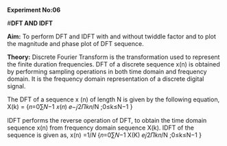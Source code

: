**Experiment No:06**

#**DFT AND IDFT**

**Aim:**
To perform DFT and IDFT with and without twiddle factor and to plot the magnitude and
phase plot of DFT sequence.

**Theory:**
Discrete Fourier Transform is the transformation used to represent the finite duration
frequencies. DFT of a discrete sequence x(n) is obtained by performing sampling operations in
both time domain and frequency domain. It is the frequency domain representation of a discrete
digital signal.

The DFT of a sequence x (n) of length N is given by the following equation,
                             X(k) = {𝑛=0∑𝑁−1 𝑥(𝑛) 𝑒−𝑗2𝛱𝑘𝑛/N ;0≤k≤N−1 } 

IDFT performs the reverse operation of DFT, to obtain the time domain sequence x(n) from
frequency domain sequence X(k). IDFT of the sequence is given as,
                          x(n) =1/𝑁 {𝑛=0∑𝑁−1 X(K) 𝑒𝑗2𝛱𝑘𝑛/N ;0≤k≤N−1 } 

